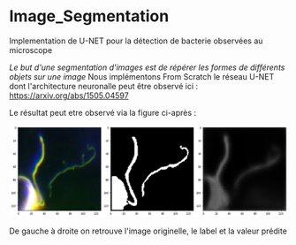 # Image_Segmentation
Implementation de U-NET pour la détection de bacterie observées au microscope

*Le but d'une segmentation d'images est de répérer les formes de différents objets sur une image*
Nous implémentons From Scratch le réseau U-NET dont l'architecture neuronalle peut être observé ici :
https://arxiv.org/abs/1505.04597

Le résultat peut etre observé via la figure ci-après : 

![alt text](https://raw.githubusercontent.com/Anty45/Image_Segmentation/master/result.png)

De gauche à droite on retrouve l'image originelle, le label et la valeur prédite
